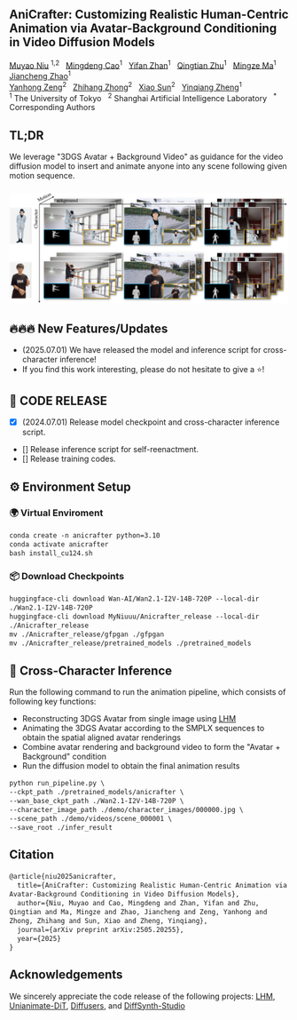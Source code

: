 

  <h2>AniCrafter: Customizing Realistic Human-Centric Animation via Avatar-Background Conditioning in Video Diffusion Models </h2>
<div>
    <a href='https://myniuuu.github.io/' target='_blank'>Muyao Niu</a> <sup>1,2</sup> &nbsp;
    <a href='https://github.com/ljzycmd' target='_blank'>Mingdeng Cao</a><sup>1</sup> &nbsp;
    <a href='https://yifever20002.github.io/' target='_blank'>Yifan Zhan</a><sup>1</sup> &nbsp;
    <a href='https://qtzhu.me/' target='_blank'>Qingtian Zhu</a><sup>1</sup> &nbsp; 
    <a href='https://github.com/mm2319' target='_blank'>Mingze Ma</a><sup>1</sup> &nbsp;
    <a href='https://github.com/zhaojiancheng007' target='_blank'>Jiancheng Zhao</a><sup>1</sup> &nbsp; 
<div>
<div>
    <a href='https://zengyh1900.github.io/' target='_blank'>Yanhong Zeng</a><sup>2</sup> &nbsp; 
    <a href='https://zzh-tech.github.io/' target='_blank'>Zhihang Zhong</a><sup>2</sup> &nbsp; 
    <a href='https://jimmysuen.github.io/' target='_blank'>Xiao Sun</a><sup>2</sup> &nbsp; 
    <a href='https://scholar.google.com/citations?user=JD-5DKcAAAAJ&hl=en' target='_blank'>Yinqiang Zheng</a><sup>1</sup> &nbsp; 
</div>
<div>
    <sup>1</sup> The University of Tokyo &nbsp; <sup>2</sup> Shanghai Artificial Intelligence Laboratory &nbsp; <sup>*</sup> Corresponding Authors &nbsp; 
</div>



## TL;DR

We leverage "3DGS Avatar + Background Video" as guidance for the video diffusion model to insert and animate anyone into any scene following given motion sequence.

<div align="center">
  <h3>
    <img src="assets/teaser_small.jpg"/>
  </h3>
</div>



## 🔥🔥🔥 New Features/Updates

- (2025.07.01) We have released the model and inference script for cross-character inference! 
- If you find this work interesting, please do not hesitate to give a ⭐!



## 📰 CODE RELEASE

- [x] (2024.07.01) Release model checkpoint and cross-character inference script.
- [] Release inference script for self-reenactment.
- [] Release training codes.


## ⚙️ Environment Setup

### 🌍 Virtual Enviroment

```
conda create -n anicrafter python=3.10
conda activate anicrafter
bash install_cu124.sh
```


### 📦 Download Checkpoints

```
huggingface-cli download Wan-AI/Wan2.1-I2V-14B-720P --local-dir ./Wan2.1-I2V-14B-720P
huggingface-cli download MyNiuuu/Anicrafter_release --local-dir ./Anicrafter_release
mv ./Anicrafter_release/gfpgan ./gfpgan
mv ./Anicrafter_release/pretrained_models ./pretrained_models
```


## 🏃 Cross-Character Inference 

Run the following command to run the animation pipeline, which consists of following key functions:
- Reconstructing 3DGS Avatar from single image using [LHM](https://github.com/aigc3d/LHM)
- Animating the 3DGS Avatar according to the SMPLX sequences to obtain the spatial aligned avatar renderings
- Combine avatar rendering and background video to form the "Avatar + Background" condition
- Run the diffusion model to obtain the final animation results 

```
python run_pipeline.py \
--ckpt_path ./pretrained_models/anicrafter \
--wan_base_ckpt_path ./Wan2.1-I2V-14B-720P \
--character_image_path ./demo/character_images/000000.jpg \
--scene_path ./demo/videos/scene_000001 \
--save_root ./infer_result
```



## Citation
```
@article{niu2025anicrafter,
  title={AniCrafter: Customizing Realistic Human-Centric Animation via Avatar-Background Conditioning in Video Diffusion Models},
  author={Niu, Muyao and Cao, Mingdeng and Zhan, Yifan and Zhu, Qingtian and Ma, Mingze and Zhao, Jiancheng and Zeng, Yanhong and Zhong, Zhihang and Sun, Xiao and Zheng, Yinqiang},
  journal={arXiv preprint arXiv:2505.20255},
  year={2025}
}
```

## Acknowledgements
We sincerely appreciate the code release of the following projects: [LHM](https://github.com/aigc3d/LHM), [Unianimate-DiT](https://github.com/ali-vilab/UniAnimate-DiT), [Diffusers](https://github.com/huggingface/diffusers), and [DiffSynth-Studio](https://github.com/modelscope/DiffSynth-Studio)